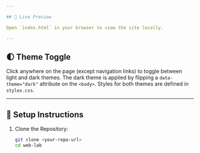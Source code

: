 ```yaml
---

## 🚀 Live Preview

Open `index.html` in your browser to view the site locally.

---
```


## 🌓 Theme Toggle

Click anywhere on the page (except navigation links) to toggle between light and dark themes. The dark theme is applied by flipping a `data-theme="dark"` attribute on the `<body>`. Styles for both themes are defined in `styles.css`.

---

## 🔧 Setup Instructions

1. Clone the Repository:

   ```bash
   git clone <your-repo-url>
   cd web-lab
   ```
